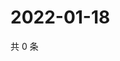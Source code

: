 # 2022-01-18

共 0 条

<!-- BEGIN WEIBO -->
<!-- 最后更新时间 Tue Jan 18 2022 01:15:37 GMT+0800 (China Standard Time) -->

<!-- END WEIBO -->
